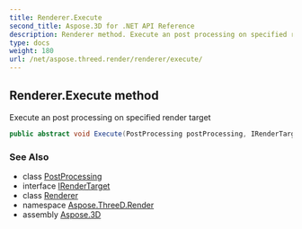 ```yaml
---
title: Renderer.Execute
second_title: Aspose.3D for .NET API Reference
description: Renderer method. Execute an post processing on specified render target
type: docs
weight: 180
url: /net/aspose.threed.render/renderer/execute/
---
```

## Renderer.Execute method

Execute an post processing on specified render target

```csharp
public abstract void Execute(PostProcessing postProcessing, IRenderTarget result)
```

### See Also

* class [PostProcessing](../../postprocessing/)
* interface [IRenderTarget](../../irendertarget/)
* class [Renderer](../)
* namespace [Aspose.ThreeD.Render](../../renderer/)
* assembly [Aspose.3D](../../../)


